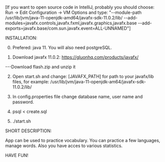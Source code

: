 
[If you want to open source code in IntelliJ, probably you should choose: Run -> Edit Configuration -> VM Options and type:
"--module-path /usr/lib/jvm/java-11-openjdk-amd64/javafx-sdk-11.0.2/lib/ --add-modules=javafx.controls,javafx.fxml,javafx.graphics,javafx.base --add-exports=javafx.base/com.sun.javafx.event=ALL-UNNAMED"]


INSTALLATION:

0. Prefered: java 11. You will also need postgreSQL.

1. Download javafx 11.0.2: 
https://gluonhq.com/products/javafx/ 

---Download flash.zip and unzip it

2. Open start.sh and change: [JAVAFX_PATH] for path to your javafx/lib files, for example:
 /usr/lib/jvm/java-11-openjdk-am64/javafx-sdk-11.0.2/lib/

4. In config.properties file change database name, user name and password.

5. psql < create.sql

6. ./start.sh


SHORT DESCRIPTION:

App can be used to practice vocabulary. You can practice a few languages, manage words. Also you have acces to various statistics.

HAVE FUN!
